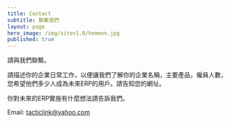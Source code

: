 ```yaml
---
title: Contact
subtitle: 聯繫我們
layout: page
hero_image: /img/sitev1.0/homeen.jpg
published: true
---
```


請與我們聯繫。

請描述你的企業日常工作，以便讓我們了解你的企業名稱，主要產品，僱員人數，您希望他們多少人成為未來ERP的用戶。請告知您的網址。

你對未來的ERP實施有什麼想法請告訴我們。


Email: tacticlink@yahoo.com


